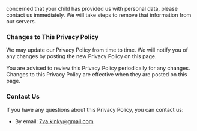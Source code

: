 concerned that your child has provided us with personal data, please contact us immediately. We will take steps to remove that information from our servers.

### Changes to This Privacy Policy

We may update our Privacy Policy from time to time. We will notify you of any changes by posting the new Privacy Policy on this page.

You are advised to review this Privacy Policy periodically for any changes. Changes to this Privacy Policy are effective when they are posted on this page.

### Contact Us

If you have any questions about this Privacy Policy, you can contact us:

- By email: [7va.kinky@gmail.com](mailto:7va.kinky@gmail.com)

